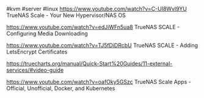 #kvm #server #linux 
https://www.youtube.com/watch?v=C-UI8Wvl9YU TrueNAS Scale - Your New Hypervisor/NAS OS

https://www.youtube.com/watch?v=edJiWFn5ua8 TrueNAS SCALE - Configuring Media Downloading

 https://www.youtube.com/watch?v=TJ5fDiDRcbU TrueNAS SCALE - Adding LetsEncrypt Certificates

https://truecharts.org/manual/Quick-Start%20Guides/11-external-services/#video-guide

https://www.youtube.com/watch?v=oafOky5GSzc TrueNAS Scale Apps - Official, Unofficial, Docker, and Kubernetes
